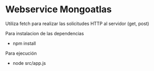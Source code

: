 # Webservice Mongoatlas

Utiliza fetch para realizar las solicitudes HTTP al servidor (get, post)

Para instalacion de las dependencias 
- npm install

Para ejecución 
- node src/app.js